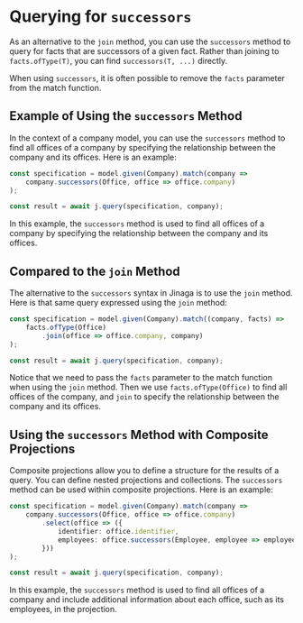 # Querying for `successors`

As an alternative to the `join` method, you can use the `successors` method to query for facts that are successors of a given fact.
Rather than joining to `facts.ofType(T)`, you can find `successors(T, ...)` directly.

When using `successors`, it is often possible to remove the `facts` parameter from the match function.

## Example of Using the `successors` Method

In the context of a company model, you can use the `successors` method to find all offices of a company by specifying the relationship between the company and its offices. Here is an example:

```typescript
const specification = model.given(Company).match(company =>
    company.successors(Office, office => office.company)
);

const result = await j.query(specification, company);
```

In this example, the `successors` method is used to find all offices of a company by specifying the relationship between the company and its offices.

## Compared to the `join` Method

The alternative to the `successors` syntax in Jinaga is to use the `join` method.
Here is that same query expressed using the `join` method:

```typescript
const specification = model.given(Company).match((company, facts) =>
    facts.ofType(Office)
        .join(office => office.company, company)
);

const result = await j.query(specification, company);
```

Notice that we need to pass the `facts` parameter to the match function when using the `join` method.
Then we use `facts.ofType(Office)` to find all offices of the company, and `join` to specify the relationship between the company and its offices.

## Using the `successors` Method with Composite Projections

Composite projections allow you to define a structure for the results of a query.
You can define nested projections and collections.
The `successors` method can be used within composite projections.
Here is an example:

```typescript
const specification = model.given(Company).match(company =>
    company.successors(Office, office => office.company)
        .select(office => ({
            identifier: office.identifier,
            employees: office.successors(Employee, employee => employee.office)
        }))
);

const result = await j.query(specification, company);
```

In this example, the `successors` method is used to find all offices of a company and include additional information about each office, such as its employees, in the projection.
